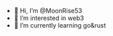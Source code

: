 - 👋 Hi, I’m @MoonRise53
- 👀 I’m interested in web3
- 🌱 I’m currently learning  go&rust
<!-- 💞️ I’m looking to collaborate on ...
- 📫 How to reach me ...
--->
<!---
MoonRise53/MoonRise53 is a ✨ special ✨ repository because its `README.md` (this file) appears on your GitHub profile.
You can click the Preview link to take a look at your changes.
--->
